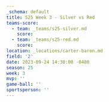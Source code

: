 ```yaml
---
_schema: default
title: S25 Week 3 - Silver vs Red
teams-score:
  - team: _teams/s25-silver.md
    score:
  - team: _teams/s25-red.md
    score:
location: _locations/carter-baron.md
field: '2'
date: 2023-09-24 14:30:00 -0400
season: 25
week: 3
mvp: ''
game-ball: ''
sportsperson: ''
---
```

